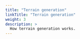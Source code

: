 ```yaml
---
title: "Terrain generation"
linkTitle: "Terrain generation"
weight: 3
description: >
  How terrain generation works.
---
```




